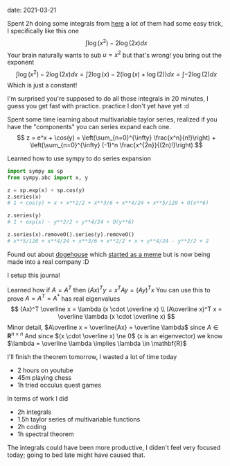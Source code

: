 date: 2021-03-21


Spent 2h doing some integrals from [here](http://www.mit.edu/~pax/pdf/qualifying_round_2013_test.pdf) a lot of them had some easy trick, I specifically like this one
$$
\int \log(x^2) - 2 \log(2x)dx
$$
Your brain naturally wants to sub $u = x^2$ but that's wrong! you bring out the exponent
$$
\int \log(x^2) - 2 \log(2x)dx = \int 2 \log(x) - 2(\log(x) + \log(2))dx = \int -2\log(2)dx
$$
Which is just a constant!

I'm surprised you're supposed to do all those integrals in 20 minutes, I guess you get fast with practice. practice I don't yet have yet :d


Spent some time learning about multivariable taylor series, realized if you have the "components" you can series expand each one.
$$
z = e^x + \cos(y) = \left(\sum_{n=0}^{\infty} \frac{x^n}{n!}\right) + \left(\sum_{n=0}^{\infty} (-1)^n \frac{x^{2n}}{(2n)!}\right)
$$

Learned how to use sympy to do series expansion
```py
import sympy as sp
from sympy.abc import x, y

z = sp.exp(x) + sp.cos(y)
z.series(x)
# 1 + cos(y) + x + x**2/2 + x**3/6 + x**4/24 + x**5/120 + O(x**6)

z.series(y)
# 1 + exp(x) - y**2/2 + y**4/24 + O(y**6)

z.series(x).removeO().series(y).removeO()
# x**5/120 + x**4/24 + x**3/6 + x**2/2 + x + y**4/24 - y**2/2 + 2
```

Found out about [dogehouse](https://dogehouse.tv) which [started as a meme](https://youtu.be/1PBNAoKd-70) but is now being made into a real company :D

I setup this journal


Learned how if $A = A^T$ then $(Ax)^Ty = x^TAy = (Ay)^Tx$
You can use this to prove $A = A^T = A^*$ has real eigenvalues
$$
(Ax)^T \overline x = \lambda (x \cdot \overline x) \\
(A\overline x)^T x = \overline \lambda (x \cdot \overline x)
$$
Minor detail, $A\overline x = \overline{Ax} = \overline \lambda$ since $A \in \mathbf{R}^{n \times n}$
And since $(x \cdot \overline x) \ne 0$ (x is an eigenvector) we know $\lambda = \overline \lambda \implies \lambda \in \mathbf{R}$

I'll finish the theorem tomorrow, I wasted a lot of time today
- 2 hours on youtube
- 45m playing chess
- 1h tried occulus quest games

In terms of work I did
- 2h integrals
- 1.5h taylor series of multivariable functions
- 2h coding
- 1h spectral theorem

The integrals could have been more productive, I diden't feel very focused today; going to bed late might have caused that.


